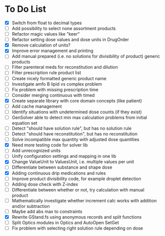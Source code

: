 # To Do List

* [x] Switch from float to decimal types
* [ ] Add possibility to select none assortment products
* [ ] Refactor magic values like "keer"
* [ ] Refactor setting dose values and dose units in DrugOrder
* [x] Remove calculation of units?
* [x] Improve error management and printing
* [ ] Add manual prepared (i.e. no solutions for divisibility of product) generic products
* [ ] Filter parenteral meds for reconstitution and dilution
* [ ] Filter prescription rule product list
* [ ] Create nicely formatted generic product name
* [ ] Investigate amfo B lipid vs complex problem
* [ ] Fix problem with missing prescription time
* [ ] Consider merging continuous with timed
* [x] Create separate library with core domain concepts (like patient)
* [ ] Add cache management
* [ ] Identify situations with undetermined dose counts (if they exist)
* [ ] GenSolver able to detect min max calculation problems from initial equation set
* [ ] Detect "should have solution rule", but has no solution rule
* [ ] Detect "should have reconstitution", but has no reconstitution
* [ ] Solve incompatible max quantity with adjusted dose quantities
* [x] Need more testing code for solver lib
* [ ] Add unrecognized units
* [ ] Unify configuration settings and mapping in one lib
* [x] Change ValueUnit to ValuesUnit, i.e. multiple values per unit
* [ ] Differentiate between substance and shape dose
* [x] Adding continuous drip medications and rules
* [ ] Improve product divisibility code, for example droplet detection
* [ ] Adding dose check with Z-index
* [ ] Differentiate between whether or not, try calculation with manual product
* [ ] Mathematically investigate whether increment calc works with addition and/or subtraction
* [ ] Maybe add abs max to constraints
* [x] Rewrite GStand.fs using anonymous records and split functions
* [ ] Split Optics modules in Optics and AutoOpen SetGet
* [ ] Fix problem with selecting right solution rule depending on dose
